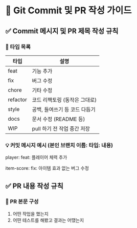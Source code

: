 # 🧾 Git Commit 및 PR 작성 가이드
## ✅ Commit 메시지 및 PR 제목 작성 규칙
### 📌 타입 목록
| 타입      | 설명                           |
|-----------|--------------------------------|
| feat      | 기능 추가                      |
| fix       | 버그 수정                      |
| chore     | 기타 수정   |
| refactor  | 코드 리팩토링 (동작은 그대로)  |
| style     | 공백, 들여쓰기 등 코드 다듬기  |
| docs      | 문서 수정 (README 등)          |
| WIP       | pull 하기 전 작업 중간 저장  |
### 💡 커밋 메시지 예시 (본인 브랜치 이름: 타입: 내용)
player: feat: 플레이어 체력 추가

item-score: fix: 아이템 효과 없는 버그 수정
## ✅ PR 내용 작성 규칙
### 📄 PR 본문 구성
1. 어떤 작업을 했는지
2. 어떤 테스트를 해봤고 결과는 어땠는지
